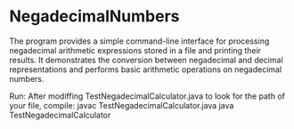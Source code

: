 # NegadecimalNumbers

The program provides a simple command-line interface for processing negadecimal arithmetic expressions stored in a file and printing their results. It demonstrates the conversion between negadecimal and decimal representations and performs basic arithmetic operations on negadecimal numbers.

Run: After modiffing TestNegadecimalCalculator.java to look for the path of your file,
compile: javac TestNegadecimalCalculator.java
         java TestNegadecimalCalculator
